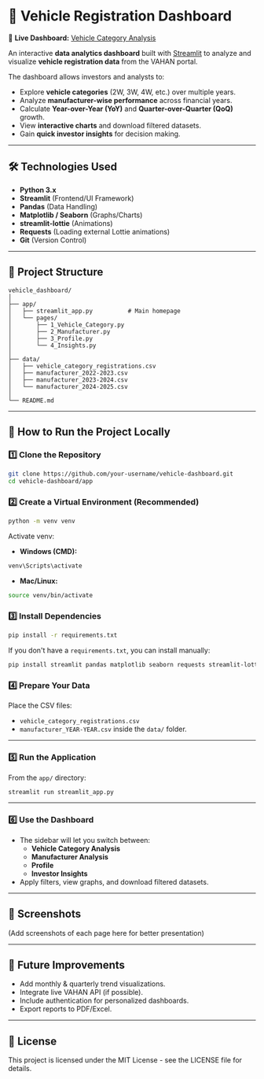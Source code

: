 # 🚗 Vehicle Registration Dashboard

🔗 **Live Dashboard:** [Vehicle Category Analysis](https://manu-tyagi90-vehicle-dashboard.streamlit.app/Vehicle_Category)

An interactive **data analytics dashboard** built with [Streamlit](https://streamlit.io/) to analyze and visualize **vehicle registration data** from the VAHAN portal.

The dashboard allows investors and analysts to:
- Explore **vehicle categories** (2W, 3W, 4W, etc.) over multiple years.
- Analyze **manufacturer-wise performance** across financial years.
- Calculate **Year-over-Year (YoY)** and **Quarter-over-Quarter (QoQ)** growth.
- View **interactive charts** and download filtered datasets.
- Gain **quick investor insights** for decision making.

---

## 🛠 **Technologies Used**
- **Python 3.x**
- **Streamlit** (Frontend/UI Framework)
- **Pandas** (Data Handling)
- **Matplotlib / Seaborn** (Graphs/Charts)
- **streamlit-lottie** (Animations)
- **Requests** (Loading external Lottie animations)
- **Git** (Version Control)

---

## 📂 **Project Structure**
```
vehicle_dashboard/
│
├── app/
│   ├── streamlit_app.py          # Main homepage
│   └── pages/
│       ├── 1_Vehicle_Category.py
│       ├── 2_Manufacturer.py
│       ├── 3_Profile.py
│       └── 4_Insights.py
│
├── data/
│   ├── vehicle_category_registrations.csv
│   ├── manufacturer_2022-2023.csv
│   ├── manufacturer_2023-2024.csv
│   └── manufacturer_2024-2025.csv
│
└── README.md
```

---

## 🚀 **How to Run the Project Locally**

### **1️⃣ Clone the Repository**
```bash
git clone https://github.com/your-username/vehicle-dashboard.git
cd vehicle-dashboard/app
```

### **2️⃣ Create a Virtual Environment (Recommended)**
```bash
python -m venv venv
```

Activate venv:
- **Windows (CMD):**
```bash
venv\Scripts\activate
```
- **Mac/Linux:**
```bash
source venv/bin/activate
```

### **3️⃣ Install Dependencies**
```bash
pip install -r requirements.txt
```

If you don't have a `requirements.txt`, you can install manually:
```bash
pip install streamlit pandas matplotlib seaborn requests streamlit-lottie
```

### **4️⃣ Prepare Your Data**
Place the CSV files:
- `vehicle_category_registrations.csv`
- `manufacturer_YEAR-YEAR.csv`
inside the `data/` folder.

---

### **5️⃣ Run the Application**
From the `app/` directory:
```bash
streamlit run streamlit_app.py
```

---

### **6️⃣ Use the Dashboard**
- The sidebar will let you switch between:
  - **Vehicle Category Analysis**
  - **Manufacturer Analysis**
  - **Profile**
  - **Investor Insights**
- Apply filters, view graphs, and download filtered datasets.

---

## 📸 **Screenshots**
(Add screenshots of each page here for better presentation)

---

## 📌 **Future Improvements**
- Add monthly & quarterly trend visualizations.
- Integrate live VAHAN API (if possible).
- Include authentication for personalized dashboards.
- Export reports to PDF/Excel.

---

## 📄 **License**
This project is licensed under the MIT License - see the LICENSE file for details.
